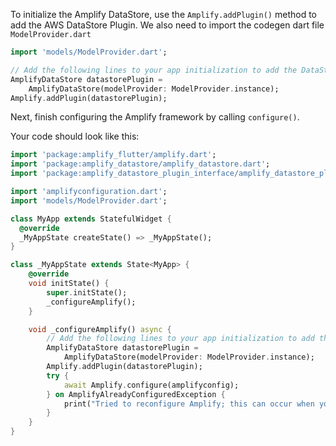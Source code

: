 
To initialize the Amplify DataStore, use the `Amplify.addPlugin()` method to add the AWS DataStore Plugin. We also need to import the codegen dart file `ModelProvider.dart`

```dart
import 'models/ModelProvider.dart';

// Add the following lines to your app initialization to add the DataStore plugin
AmplifyDataStore datastorePlugin =
    AmplifyDataStore(modelProvider: ModelProvider.instance);
Amplify.addPlugin(datastorePlugin);
```

Next, finish configuring the Amplify framework by calling `configure()`.

Your code should look like this:

```dart
import 'package:amplify_flutter/amplify.dart';
import 'package:amplify_datastore/amplify_datastore.dart';
import 'package:amplify_datastore_plugin_interface/amplify_datastore_plugin_interface.dart';

import 'amplifyconfiguration.dart';
import 'models/ModelProvider.dart';

class MyApp extends StatefulWidget {
  @override
  _MyAppState createState() => _MyAppState();
}

class _MyAppState extends State<MyApp> {
    @override
    void initState() {
        super.initState();
        _configureAmplify();
    }

    void _configureAmplify() async {
        // Add the following lines to your app initialization to add the DataStore plugin
        AmplifyDataStore datastorePlugin =
            AmplifyDataStore(modelProvider: ModelProvider.instance);
        Amplify.addPlugin(datastorePlugin);
        try {
            await Amplify.configure(amplifyconfig);
        } on AmplifyAlreadyConfiguredException {
            print("Tried to reconfigure Amplify; this can occur when your app restarts on Android.");
        }
    }
}
```
